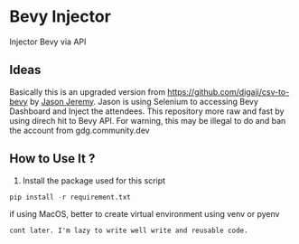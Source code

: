 # Bevy Injector

Injector Bevy via API 

## Ideas 
Basically this is an upgraded version from https://github.com/digaji/csv-to-bevy by [Jason Jeremy](https://github.com/digaji).
Jason is using Selenium to accessing Bevy Dashboard and Inject the attendees. This repository more raw and fast by using direch hit to Bevy API. For warning, this may be illegal to do and ban the account from gdg.community.dev

## How to Use It ? 
1. Install the package used for this script
```python
pip install -r requirement.txt
```
if using MacOS, better to create virtual environment using venv or pyenv 

```angular2html
cont later. I'm lazy to write well write and reusable code. 
```

